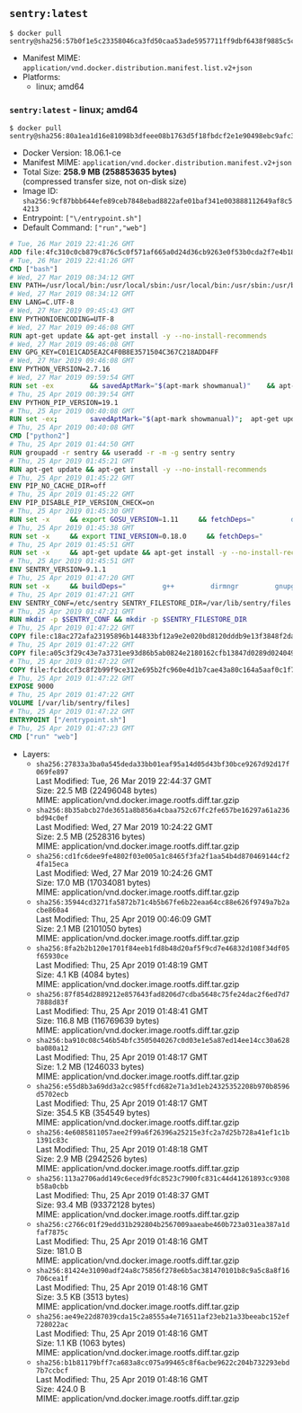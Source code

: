 ## `sentry:latest`

```console
$ docker pull sentry@sha256:57b0f1e5c23358046ca3fd50caa53ade5957711ff9dbf6438f9885c5c4b8110c
```

-	Manifest MIME: `application/vnd.docker.distribution.manifest.list.v2+json`
-	Platforms:
	-	linux; amd64

### `sentry:latest` - linux; amd64

```console
$ docker pull sentry@sha256:80a1ea1d16e81098b3dfeee08b1763d5f18fbdcf2e1e90498ebc9afc37198853
```

-	Docker Version: 18.06.1-ce
-	Manifest MIME: `application/vnd.docker.distribution.manifest.v2+json`
-	Total Size: **258.9 MB (258853635 bytes)**  
	(compressed transfer size, not on-disk size)
-	Image ID: `sha256:9cf87bbb644efe89ceb7848ebad8822afe01baf341e003888112649af8c54213`
-	Entrypoint: `["\/entrypoint.sh"]`
-	Default Command: `["run","web"]`

```dockerfile
# Tue, 26 Mar 2019 22:41:26 GMT
ADD file:4fc310c0cb879c876c5c0f571af665a0d24d36cb9263e0f53b0cda2f7e4b1844 in / 
# Tue, 26 Mar 2019 22:41:26 GMT
CMD ["bash"]
# Wed, 27 Mar 2019 08:34:12 GMT
ENV PATH=/usr/local/bin:/usr/local/sbin:/usr/local/bin:/usr/sbin:/usr/bin:/sbin:/bin
# Wed, 27 Mar 2019 08:34:12 GMT
ENV LANG=C.UTF-8
# Wed, 27 Mar 2019 09:45:43 GMT
ENV PYTHONIOENCODING=UTF-8
# Wed, 27 Mar 2019 09:46:08 GMT
RUN apt-get update && apt-get install -y --no-install-recommends 		ca-certificates 		netbase 	&& rm -rf /var/lib/apt/lists/*
# Wed, 27 Mar 2019 09:46:08 GMT
ENV GPG_KEY=C01E1CAD5EA2C4F0B8E3571504C367C218ADD4FF
# Wed, 27 Mar 2019 09:46:08 GMT
ENV PYTHON_VERSION=2.7.16
# Wed, 27 Mar 2019 09:59:54 GMT
RUN set -ex 		&& savedAptMark="$(apt-mark showmanual)" 	&& apt-get update && apt-get install -y --no-install-recommends 		dpkg-dev 		gcc 		libbz2-dev 		libc6-dev 		libdb-dev 		libgdbm-dev 		libncursesw5-dev 		libreadline-dev 		libsqlite3-dev 		libssl-dev 		make 		tk-dev 		wget 		xz-utils 		zlib1g-dev 		$(command -v gpg > /dev/null || echo 'gnupg dirmngr') 		&& wget -O python.tar.xz "https://www.python.org/ftp/python/${PYTHON_VERSION%%[a-z]*}/Python-$PYTHON_VERSION.tar.xz" 	&& wget -O python.tar.xz.asc "https://www.python.org/ftp/python/${PYTHON_VERSION%%[a-z]*}/Python-$PYTHON_VERSION.tar.xz.asc" 	&& export GNUPGHOME="$(mktemp -d)" 	&& gpg --batch --keyserver ha.pool.sks-keyservers.net --recv-keys "$GPG_KEY" 	&& gpg --batch --verify python.tar.xz.asc python.tar.xz 	&& { command -v gpgconf > /dev/null && gpgconf --kill all || :; } 	&& rm -rf "$GNUPGHOME" python.tar.xz.asc 	&& mkdir -p /usr/src/python 	&& tar -xJC /usr/src/python --strip-components=1 -f python.tar.xz 	&& rm python.tar.xz 		&& cd /usr/src/python 	&& gnuArch="$(dpkg-architecture --query DEB_BUILD_GNU_TYPE)" 	&& ./configure 		--build="$gnuArch" 		--enable-shared 		--enable-unicode=ucs4 	&& make -j "$(nproc)" 	&& make install 	&& ldconfig 		&& apt-mark auto '.*' > /dev/null 	&& apt-mark manual $savedAptMark 	&& find /usr/local -type f -executable -not \( -name '*tkinter*' \) -exec ldd '{}' ';' 		| awk '/=>/ { print $(NF-1) }' 		| sort -u 		| xargs -r dpkg-query --search 		| cut -d: -f1 		| sort -u 		| xargs -r apt-mark manual 	&& apt-get purge -y --auto-remove -o APT::AutoRemove::RecommendsImportant=false 	&& rm -rf /var/lib/apt/lists/* 		&& find /usr/local -depth 		\( 			\( -type d -a \( -name test -o -name tests \) \) 			-o 			\( -type f -a \( -name '*.pyc' -o -name '*.pyo' \) \) 		\) -exec rm -rf '{}' + 	&& rm -rf /usr/src/python 		&& python2 --version
# Thu, 25 Apr 2019 00:39:54 GMT
ENV PYTHON_PIP_VERSION=19.1
# Thu, 25 Apr 2019 00:40:08 GMT
RUN set -ex; 		savedAptMark="$(apt-mark showmanual)"; 	apt-get update; 	apt-get install -y --no-install-recommends wget; 		wget -O get-pip.py 'https://bootstrap.pypa.io/get-pip.py'; 		apt-mark auto '.*' > /dev/null; 	[ -z "$savedAptMark" ] || apt-mark manual $savedAptMark; 	apt-get purge -y --auto-remove -o APT::AutoRemove::RecommendsImportant=false; 	rm -rf /var/lib/apt/lists/*; 		python get-pip.py 		--disable-pip-version-check 		--no-cache-dir 		"pip==$PYTHON_PIP_VERSION" 	; 	pip --version; 		find /usr/local -depth 		\( 			\( -type d -a \( -name test -o -name tests \) \) 			-o 			\( -type f -a \( -name '*.pyc' -o -name '*.pyo' \) \) 		\) -exec rm -rf '{}' +; 	rm -f get-pip.py
# Thu, 25 Apr 2019 00:40:08 GMT
CMD ["python2"]
# Thu, 25 Apr 2019 01:44:50 GMT
RUN groupadd -r sentry && useradd -r -m -g sentry sentry
# Thu, 25 Apr 2019 01:45:21 GMT
RUN apt-get update && apt-get install -y --no-install-recommends         gcc         git         libffi-dev         libjpeg-dev         libpq-dev         libxml2-dev         libxmlsec1-dev         libxslt-dev         libyaml-dev         pkg-config     && rm -rf /var/lib/apt/lists/*
# Thu, 25 Apr 2019 01:45:22 GMT
ENV PIP_NO_CACHE_DIR=off
# Thu, 25 Apr 2019 01:45:22 GMT
ENV PIP_DISABLE_PIP_VERSION_CHECK=on
# Thu, 25 Apr 2019 01:45:30 GMT
RUN set -x     && export GOSU_VERSION=1.11     && fetchDeps="         dirmngr         gnupg         wget     "     && apt-get update && apt-get install -y --no-install-recommends $fetchDeps && rm -rf /var/lib/apt/lists/*     && wget -O /usr/local/bin/gosu "https://github.com/tianon/gosu/releases/download/$GOSU_VERSION/gosu-$(dpkg --print-architecture)"     && wget -O /usr/local/bin/gosu.asc "https://github.com/tianon/gosu/releases/download/$GOSU_VERSION/gosu-$(dpkg --print-architecture).asc"     && export GNUPGHOME="$(mktemp -d)"     && for key in       B42F6819007F00F88E364FD4036A9C25BF357DD4     ; do       gpg --batch --keyserver hkp://p80.pool.sks-keyservers.net:80 --recv-keys "$key" ||       gpg --batch --keyserver hkp://ipv4.pool.sks-keyservers.net --recv-keys "$key" ||       gpg --batch --keyserver hkp://pgp.mit.edu:80 --recv-keys "$key" ;     done     && gpg --batch --verify /usr/local/bin/gosu.asc /usr/local/bin/gosu     && gpgconf --kill all     && rm -r "$GNUPGHOME" /usr/local/bin/gosu.asc     && chmod +x /usr/local/bin/gosu     && gosu nobody true     && apt-get purge -y --auto-remove $fetchDeps
# Thu, 25 Apr 2019 01:45:38 GMT
RUN set -x     && export TINI_VERSION=0.18.0     && fetchDeps="         dirmngr         gnupg         wget     "     && apt-get update && apt-get install -y --no-install-recommends $fetchDeps && rm -rf /var/lib/apt/lists/*     && wget -O /usr/local/bin/tini "https://github.com/krallin/tini/releases/download/v$TINI_VERSION/tini"     && wget -O /usr/local/bin/tini.asc "https://github.com/krallin/tini/releases/download/v$TINI_VERSION/tini.asc"     && export GNUPGHOME="$(mktemp -d)"     && for key in       595E85A6B1B4779EA4DAAEC70B588DFF0527A9B7     ; do       gpg --batch --keyserver hkp://p80.pool.sks-keyservers.net:80 --recv-keys "$key" ||       gpg --batch --keyserver hkp://ipv4.pool.sks-keyservers.net --recv-keys "$key" ||       gpg --batch --keyserver hkp://pgp.mit.edu:80 --recv-keys "$key" ;     done     && gpg --batch --verify /usr/local/bin/tini.asc /usr/local/bin/tini     && gpgconf --kill all     && rm -r "$GNUPGHOME" /usr/local/bin/tini.asc     && chmod +x /usr/local/bin/tini     && tini -h && apt-get purge -y --auto-remove $fetchDeps
# Thu, 25 Apr 2019 01:45:51 GMT
RUN set -x     && apt-get update && apt-get install -y --no-install-recommends make && rm -rf /var/lib/apt/lists/*     && pip install librabbitmq==1.6.1 maxminddb==1.4.1     && python -c 'import librabbitmq'     && python -c 'import maxminddb'     && apt-get purge -y --auto-remove make
# Thu, 25 Apr 2019 01:45:51 GMT
ENV SENTRY_VERSION=9.1.1
# Thu, 25 Apr 2019 01:47:20 GMT
RUN set -x     && buildDeps="         g++         dirmngr         gnupg         wget     "     && apt-get update && apt-get install -y --no-install-recommends $buildDeps && rm -rf /var/lib/apt/lists/*     && mkdir -p /usr/src/sentry     && wget -O /usr/src/sentry/sentry-${SENTRY_VERSION}-py27-none-any.whl "https://github.com/getsentry/sentry/releases/download/${SENTRY_VERSION}/sentry-${SENTRY_VERSION}-py27-none-any.whl"     && wget -O /usr/src/sentry/sentry-${SENTRY_VERSION}-py27-none-any.whl.asc "https://github.com/getsentry/sentry/releases/download/${SENTRY_VERSION}/sentry-${SENTRY_VERSION}-py27-none-any.whl.asc"     && wget -O /usr/src/sentry/sentry_plugins-${SENTRY_VERSION}-py2.py3-none-any.whl "https://github.com/getsentry/sentry/releases/download/${SENTRY_VERSION}/sentry_plugins-${SENTRY_VERSION}-py2.py3-none-any.whl"     && wget -O /usr/src/sentry/sentry_plugins-${SENTRY_VERSION}-py2.py3-none-any.whl.asc "https://github.com/getsentry/sentry/releases/download/${SENTRY_VERSION}/sentry_plugins-${SENTRY_VERSION}-py2.py3-none-any.whl.asc"     && export GNUPGHOME="$(mktemp -d)"     && for key in       D8749766A66DD714236A932C3B2D400CE5BBCA60     ; do       gpg --batch --keyserver hkp://p80.pool.sks-keyservers.net:80 --recv-keys "$key" ||       gpg --batch --keyserver hkp://ipv4.pool.sks-keyservers.net --recv-keys "$key" ||       gpg --batch --keyserver hkp://pgp.mit.edu:80 --recv-keys "$key" ;     done     && gpg --batch --verify /usr/src/sentry/sentry-${SENTRY_VERSION}-py27-none-any.whl.asc /usr/src/sentry/sentry-${SENTRY_VERSION}-py27-none-any.whl     && gpg --batch --verify /usr/src/sentry/sentry_plugins-${SENTRY_VERSION}-py2.py3-none-any.whl.asc /usr/src/sentry/sentry_plugins-${SENTRY_VERSION}-py2.py3-none-any.whl     && gpgconf --kill all     && pip install         /usr/src/sentry/sentry-${SENTRY_VERSION}-py27-none-any.whl         /usr/src/sentry/sentry_plugins-${SENTRY_VERSION}-py2.py3-none-any.whl     && sentry --help     && sentry plugins list     && rm -r "$GNUPGHOME" /usr/src/sentry     && apt-get purge -y --auto-remove $buildDeps
# Thu, 25 Apr 2019 01:47:21 GMT
ENV SENTRY_CONF=/etc/sentry SENTRY_FILESTORE_DIR=/var/lib/sentry/files
# Thu, 25 Apr 2019 01:47:21 GMT
RUN mkdir -p $SENTRY_CONF && mkdir -p $SENTRY_FILESTORE_DIR
# Thu, 25 Apr 2019 01:47:22 GMT
COPY file:c18ac272afa23195896b144833bf12a9e2e020bd8120dddb9e13f3848f2dace0 in /etc/sentry/ 
# Thu, 25 Apr 2019 01:47:22 GMT
COPY file:a05c3f29c43e7a3731ee93d86b5ab0824e2180162cfb13847d0289d024049804 in /etc/sentry/ 
# Thu, 25 Apr 2019 01:47:22 GMT
COPY file:fc1dccf3c8f2b99f9ce312e695b2fc960e4d1b7cae43a80c164a5aaf0c1f7ff9 in /entrypoint.sh 
# Thu, 25 Apr 2019 01:47:22 GMT
EXPOSE 9000
# Thu, 25 Apr 2019 01:47:22 GMT
VOLUME [/var/lib/sentry/files]
# Thu, 25 Apr 2019 01:47:22 GMT
ENTRYPOINT ["/entrypoint.sh"]
# Thu, 25 Apr 2019 01:47:23 GMT
CMD ["run" "web"]
```

-	Layers:
	-	`sha256:27833a3ba0a545deda33bb01eaf95a14d05d43bf30bce9267d92d17f069fe897`  
		Last Modified: Tue, 26 Mar 2019 22:44:37 GMT  
		Size: 22.5 MB (22496048 bytes)  
		MIME: application/vnd.docker.image.rootfs.diff.tar.gzip
	-	`sha256:8b35abcb27de3651a8b856a4cbaa752c67fc2fe657be16297a61a236bd94c0ef`  
		Last Modified: Wed, 27 Mar 2019 10:24:22 GMT  
		Size: 2.5 MB (2528316 bytes)  
		MIME: application/vnd.docker.image.rootfs.diff.tar.gzip
	-	`sha256:cd1fc6dee9fe4802f03e005a1c8465f3fa2f1aa54b4d870469144cf24fa15eca`  
		Last Modified: Wed, 27 Mar 2019 10:24:26 GMT  
		Size: 17.0 MB (17034081 bytes)  
		MIME: application/vnd.docker.image.rootfs.diff.tar.gzip
	-	`sha256:35944cd3271fa5872b71c4b5b67fe6b22eaa64cc88e626f9749a7b2acbe860a4`  
		Last Modified: Thu, 25 Apr 2019 00:46:09 GMT  
		Size: 2.1 MB (2101050 bytes)  
		MIME: application/vnd.docker.image.rootfs.diff.tar.gzip
	-	`sha256:8fa2b2b120e1701f84eeb1fd8b48d20af5f9cd7e46832d108f34df05f65930ce`  
		Last Modified: Thu, 25 Apr 2019 01:48:19 GMT  
		Size: 4.1 KB (4084 bytes)  
		MIME: application/vnd.docker.image.rootfs.diff.tar.gzip
	-	`sha256:87f854d2889212e857643fad8206d7cdba5648c75fe24dac2f6ed7d77888d83f`  
		Last Modified: Thu, 25 Apr 2019 01:48:41 GMT  
		Size: 116.8 MB (116769639 bytes)  
		MIME: application/vnd.docker.image.rootfs.diff.tar.gzip
	-	`sha256:ba910c08c546b54bfc3505040267c0d03e1e5a87ed14ee14cc30a628ba080a12`  
		Last Modified: Thu, 25 Apr 2019 01:48:17 GMT  
		Size: 1.2 MB (1246033 bytes)  
		MIME: application/vnd.docker.image.rootfs.diff.tar.gzip
	-	`sha256:e55d8b3a69dd3a2cc985ffcd682e71a3d1eb24325352208b970b8596d5702ecb`  
		Last Modified: Thu, 25 Apr 2019 01:48:17 GMT  
		Size: 354.5 KB (354549 bytes)  
		MIME: application/vnd.docker.image.rootfs.diff.tar.gzip
	-	`sha256:4e6085811057aee2f99a6f26396a25215e3fc2a7d25b728a41ef1c1b1391c83c`  
		Last Modified: Thu, 25 Apr 2019 01:48:18 GMT  
		Size: 2.9 MB (2942526 bytes)  
		MIME: application/vnd.docker.image.rootfs.diff.tar.gzip
	-	`sha256:113a2706add149c6eced9fdc8523c7900fc831c44d41261893cc9308b58a0cbb`  
		Last Modified: Thu, 25 Apr 2019 01:48:37 GMT  
		Size: 93.4 MB (93372128 bytes)  
		MIME: application/vnd.docker.image.rootfs.diff.tar.gzip
	-	`sha256:c2766c01f29edd31b292804b2567009aaeabe460b723a031ea387a1dfaf7875c`  
		Last Modified: Thu, 25 Apr 2019 01:48:16 GMT  
		Size: 181.0 B  
		MIME: application/vnd.docker.image.rootfs.diff.tar.gzip
	-	`sha256:81424e31090adf24a8c75856f278e6b5ac381470101b8c9a5c8a8f16706cea1f`  
		Last Modified: Thu, 25 Apr 2019 01:48:16 GMT  
		Size: 3.5 KB (3513 bytes)  
		MIME: application/vnd.docker.image.rootfs.diff.tar.gzip
	-	`sha256:ae49e22d87039cda15c2a8555a4e716511af23eb21a33beeabc152ef728022ac`  
		Last Modified: Thu, 25 Apr 2019 01:48:16 GMT  
		Size: 1.1 KB (1063 bytes)  
		MIME: application/vnd.docker.image.rootfs.diff.tar.gzip
	-	`sha256:b1b81179bff7ca683a8cc075a99465c8f6acbe9622c204b732293ebd7b7ccbcf`  
		Last Modified: Thu, 25 Apr 2019 01:48:16 GMT  
		Size: 424.0 B  
		MIME: application/vnd.docker.image.rootfs.diff.tar.gzip

